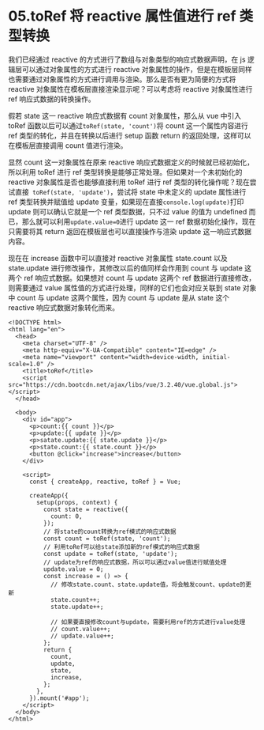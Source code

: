 # 05.toRef 将 reactive 属性值进行 ref 类型转换

我们已经通过 reactive 的方式进行了数组与对象类型的响应式数据声明，在 js 逻辑层可以通过对象属性的方式进行 reactive 对象属性的操作，但是在模板层同样也需要通过对象属性的方式进行调用与渲染。那么是否有更为简便的方式将 reactive 对象属性在模板层直接渲染显示呢？可以考虑将 reactive 对象属性进行 ref 响应式数据的转换操作。

假若 state 这一 reactive 响应式数据有 count 对象属性，那么从 vue 中引入 toRef 函数以后可以通过`toRef(state, 'count')`将 count 这一个属性内容进行 ref 类型的转化，并且在转换以后进行 setup 函数 return 的返回处理，这样可以在模板层直接调用 count 值进行渲染。

显然 count 这一对象属性在原来 reactive 响应式数据定义的时候就已经初始化，所以利用 toRef 进行 ref 类型转换是能够正常处理。但如果对一个未初始化的 reactive 对象属性是否也能够直接利用 toRef 进行 ref 类型的转化操作呢？现在尝试直接` toRef(state, 'update')`，尝试将 state 中未定义的 update 属性进行 ref 类型转换并赋值给 update 变量，如果现在直接`console.log(update)`打印 update 则可以确认它就是一个 ref 类型数据，只不过 value 的值为 undefined 而已，那么就可以利用`update.value=0`进行 update 这一 ref 数据初始化操作，现在只需要将其 return 返回在模板层也可以直接操作与渲染 update 这一响应式数据内容。

现在在 increase 函数中可以直接对 reactive 对象属性 state.count 以及 state.update 进行修改操作，其修改以后的值同样会作用到 count 与 update 这两个 ref 响应式数据。如果想对 count 与 update 这两个 ref 数据进行直接修改，则需要通过 value 属性值的方式进行处理，同样的它们也会对应关联到 state 对象中 count 与 update 这两个属性，因为 count 与 update 是从 state 这个 reactive 响应式数据对象转化而来。

```vue
<!DOCTYPE html>
<html lang="en">
  <head>
    <meta charset="UTF-8" />
    <meta http-equiv="X-UA-Compatible" content="IE=edge" />
    <meta name="viewport" content="width=device-width, initial-scale=1.0" />
    <title>toRef</title>
    <script src="https://cdn.bootcdn.net/ajax/libs/vue/3.2.40/vue.global.js"></script>
  </head>

  <body>
    <div id="app">
      <p>count:{{ count }}</p>
      <p>update:{{ update }}</p>
      <p>satate.update:{{ state.update }}</p>
      <p>state.count:{{ state.count }}</p>
      <button @click="increase">increase</button>
    </div>

    <script>
      const { createApp, reactive, toRef } = Vue;

      createApp({
        setup(props, context) {
          const state = reactive({
            count: 0,
          });
          // 将state的count转换为ref模式的响应式数据
          const count = toRef(state, 'count');
          // 利用toRef可以给state添加新的ref模式的响应式数据
          const update = toRef(state, 'update');
          // update为ref的响应式数据，所以可以通过value值进行赋值处理
          update.value = 0;
          const increase = () => {
            // 修改state.count、state.update值，将会触发count、update的更新
            state.count++;
            state.update++;

            // 如果要直接修改count与update，需要利用ref的方式进行value处理
            // count.value++;
            // update.value++;
          };
          return {
            count,
            update,
            state,
            increase,
          };
        },
      }).mount('#app');
    </script>
  </body>
</html>
```
